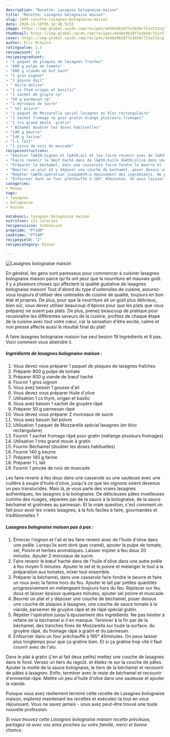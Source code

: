 ```yaml
---
description: "Recette: Lasagnes bolognaise maison"
title: "Recette: Lasagnes bolognaise maison"
slug: 1469-recette-lasagnes-bolognaise-maison
date: 2020-11-18T05:18:40.522Z
image: https://img-global.cpcdn.com/recipes/e648e9618f7e3b50/751x532cq70/lasagnes-bolognaise-maison-photo-principale-de-la-recette.jpg
thumbnail: https://img-global.cpcdn.com/recipes/e648e9618f7e3b50/751x532cq70/lasagnes-bolognaise-maison-photo-principale-de-la-recette.jpg
cover: https://img-global.cpcdn.com/recipes/e648e9618f7e3b50/751x532cq70/lasagnes-bolognaise-maison-photo-principale-de-la-recette.jpg
author: Eric McGuire
ratingvalue: 3.3
reviewcount: 14
recipeingredient:
- "1 paquet de plaques de lasagnes fraches"
- "800 g pulpe de tomate"
- "600 g viande de buf hach"
- "1 gros oignon"
- "1 gousse dail"
- " Huile dolive"
- "1 cs thym origan et basilic"
- "1 sachet de gruyre rp"
- "50 g parmesan rp"
- "2 morceaux de sucre"
- " Sel poivre"
- "1 paquet de Mozzarella spcial lasagnes en bloc rectangulaire"
- "1 sachet fromage rp pour gratin mlange plusieurs fromages"
- "1 trs grand moule  gratin"
- " Bchamel doubler les doses habituelles"
- "140 g beurre"
- "140 g farine"
- "1 L lait"
- "1 pince de noix de muscade"
recipeinstructions:
- "Émincer l&#39;oignon et l&#39;ail et les faire revenir avec de l&#39;huile d&#39;olive dans une poêle. Lorsqu&#39;ils sont doré (pas cramé), ajouter la pulpe de tomate, sel, Poivre et herbes aromatiques. Laisser mijoter à feu doux 20 minutes. Ajouter 2 morceaux de sucre."
- "Faire revenir le bœuf haché dans de l&#39;huile d&#39;olive dans une autre poêle à feu moyen 5 minutes. Ajouter le sel et le poivre et melanger le tout à la préparation aux tomates, mixer tout ensemble."
- "Préparer la béchamel, dans une casserole faire fondre le beurre et faire un roux avec la farine hors du feu. Ajouter le lait par petites quantités progressivement en mélangeant toujours hors du feu. Replacer sur feu doux et laisser épaissir quelques minutes, ajouter sel poivre et muscade."
- "Beurrer un plat et y déposer une couche de bechamel, poser dessus une couche de plaques à lasagnes, une couche de sauce tomate à la viande, parsemer de gruyère râpé et de râpé spécial gratin."
- "Répéter l&#39;opération jusqu&#39;à épuisement des ingrédients. Ne pas hésiter à refaire de la béchamel si il en manque. Terminer à la fin par de la béchamel, des tranches fines de Mozzarella sur toute la surface, du gruyère râpé, du fromage râpé à gratin et du parmesan."
- "Enfourner dans un four préchauffé à 165° 45minutes. On peux laisser plus longtemps pour que ça gratine bien. Et si ça gratine trop vite il faut couvrir avec de l&#39;alu."
categories:
- Resep
tags:
- lasagnes
- bolognaise
- maison

katakunci: lasagnes bolognaise maison 
nutrition: 111 calories
recipecuisine: Indonesian
preptime: "PT10M"
cooktime: "PT34M"
recipeyield: "2"
recipecategory: Dinner

---
```



![Lasagnes bolognaise maison](https://img-global.cpcdn.com/recipes/e648e9618f7e3b50/751x532cq70/lasagnes-bolognaise-maison-photo-principale-de-la-recette.jpg)

En général, les gens sont paresseux pour commencer à cuisiner lasagnes bolognaise maison parce qu'ils ont peur que la nourriture ait mauvais goût. Il y a plusieurs choses qui affectent la qualité gustative de lasagnes bolognaise maison! Tout d'abord du type d'ustensiles de cuisine, assurez-vous toujours d'utiliser des ustensiles de cuisine de qualité, toujours en bon état et propres. De plus, pour que la nourriture ait un goût plus délicieux, bien sûr, vous devez utiliser beaucoup d'épices pour que les plats que vous préparez ne soient pas plats. De plus, prenez beaucoup de pratique pour reconnaître les différentes saveurs de la cuisine, profitez de chaque étape de la cuisine avec tout votre cœur, car la sensation d'être excité, calme et non pressé affecte aussi le résultat final du plat!

<!--inarticleads1-->

À faire lasagnes bolognaise maison tue seul besion 19 Ingrédients et 6 pas. Voici comment vous atteindre il.

##### Ingrédients de lasagnes bolognaise maison :

1. Vous devez vous préparer 1 paquet de plaques de lasagnes fraîches
1. Préparer 800 g pulpe de tomate
1. Préparer 600 g viande de bœuf haché
1. Fournir 1 gros oignon
1. Vous avez besoin 1 gousse d&#39;ail
1. Vous devez vous préparer  Huile d&#39;olive
1. Utilisation 1 cs thym, origan et basilic
1. Vous avez besoin 1 sachet de gruyère râpé
1. Préparer 50 g parmesan râpé
1. Vous devez vous préparer 2 morceaux de sucre
1. Vous avez besoin  Sel poivre
1. Utilisation 1 paquet de Mozzarella spécial lasagnes (en bloc rectangulaire)
1. Fournir 1 sachet fromage râpé pour gratin (mélange plusieurs fromages)
1. Utilisation 1 très grand moule à gratin
1. Fournir  Béchamel (doubler les doses habituelles)
1. Fournir 140 g beurre
1. Préparer 140 g farine
1. Préparer 1 L lait
1. Fournir 1 pincée de noix de muscade


Les faire revenir à feu doux dans une casserole ou une sauteuse avec une cuillère à soupe d&#39;huile d&#39;olive, jusqu&#39;à ce que les oignons soient devenus un peu translucides. Mais là, je vous parle des vraies lasagnes authentiques, les lasagnes à la bolognaise. De délicieuses pâtes moelleuses comme des nuages, séparées par de la sauce à la bolognaise, de la sauce béchamel et gratinées au parmesan. Et la vraie question, c&#39;est comment on fait pour avoir les vraies lasagnes, à la fois faciles à faire, gourmandes et traditionnelles ? 

<!--inarticleads2-->

##### Lasagnes bolognaise maison pas à pas :

1. Émincer l&#39;oignon et l&#39;ail et les faire revenir avec de l&#39;huile d&#39;olive dans une poêle. Lorsqu&#39;ils sont doré (pas cramé), ajouter la pulpe de tomate, sel, Poivre et herbes aromatiques. Laisser mijoter à feu doux 20 minutes. Ajouter 2 morceaux de sucre.
1. Faire revenir le bœuf haché dans de l&#39;huile d&#39;olive dans une autre poêle à feu moyen 5 minutes. Ajouter le sel et le poivre et melanger le tout à la préparation aux tomates, mixer tout ensemble.
1. Préparer la béchamel, dans une casserole faire fondre le beurre et faire un roux avec la farine hors du feu. Ajouter le lait par petites quantités progressivement en mélangeant toujours hors du feu. Replacer sur feu doux et laisser épaissir quelques minutes, ajouter sel poivre et muscade.
1. Beurrer un plat et y déposer une couche de bechamel, poser dessus une couche de plaques à lasagnes, une couche de sauce tomate à la viande, parsemer de gruyère râpé et de râpé spécial gratin.
1. Répéter l&#39;opération jusqu&#39;à épuisement des ingrédients. Ne pas hésiter à refaire de la béchamel si il en manque. Terminer à la fin par de la béchamel, des tranches fines de Mozzarella sur toute la surface, du gruyère râpé, du fromage râpé à gratin et du parmesan.
1. Enfourner dans un four préchauffé à 165° 45minutes. On peux laisser plus longtemps pour que ça gratine bien. Et si ça gratine trop vite il faut couvrir avec de l&#39;alu.


Dans le plat à gratin (j&#39;en ai fait deux petits) mettez une couche de lasagnes dans le fond. Versez un tiers du ragoût. et étalez-le sur la couche de pâtes. Ajouter la moitié de la sauce bolognaise, le tiers de la béchamel et recouvrir de pâtes à lasagnes. Enfin, terminer avec le reste de béchamel et recouvrir d&#39;emmental râpé. Mettre un peu d&#39;huile d&#39;olive dans une sauteuse et ajouter la viande. 

<!--inarticleads1-->

<p>
Puisque vous avez réellement terminé cette recette de Lasagnes bolognaise maison, explorez maintenant les recettes et exécutez-la tout en vous réjouissant. Vous ne savez jamais - vous avez peut-être trouvé une toute nouvelle profession.
</p>

<p>
<i>Si vous trouvez cette Lasagnes bolognaise maison recette précieuse, partagez-la avec vos amis proches ou votre famille, merci et bonne chance.</i>
</p>
